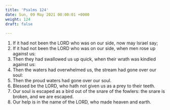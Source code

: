 ```yaml
---
title: 'Psalms 124'
date: Sun, 09 May 2021 00:00:01 +0000
weight: 124
draft: false
  
---
```


1. If it had not been the LORD who was on our side, now may Israel say;
2. If it had not been the LORD who was on our side, when men rose up against us:
3. Then they had swallowed us up quick, when their wrath was kindled against us:
4. Then the waters had overwhelmed us, the stream had gone over our soul:
5. Then the proud waters had gone over our soul.
6. Blessed be the LORD, who hath not given us as a prey to their teeth.
7. Our soul is escaped as a bird out of the snare of the fowlers: the snare is broken, and we are escaped.
8. Our help is in the name of the LORD, who made heaven and earth.
